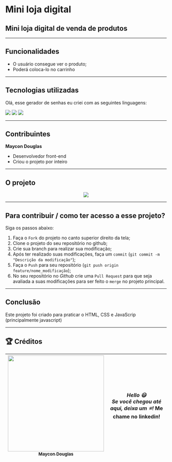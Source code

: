 # Mini loja digital
## Mini loja digital de venda de produtos
 
---
## Funcionalidades

- O usuário consegue ver o produto;
- Poderá coloca-lo no carrinho


---

## Tecnologias utilizadas

Olá, esse gerador de senhas eu criei com as seguintes linguagens:

<div style="display: inline_block">
    <img src="https://img.shields.io/badge/html5-%23E34F26.svg?style=for-the-badge&logo=html5&logoColor=white" />
    <img src="https://img.shields.io/badge/css3-%231572B6.svg?style=for-the-badge&logo=css3&logoColor=white" />
    <img src="https://img.shields.io/badge/JavaScript-F7DF1E?style=for-the-badge&logo=javascript&logoColor=black">
</div>

---

## Contribuintes

**Maycon Douglas**
- Desenvolvedor front-end
- Criou o projeto por inteiro

---

## O projeto

<div align="center">
    <img src="https://user-images.githubusercontent.com/124575968/235542971-d8418405-dc1a-4f66-8433-8ea90677e095.png"/>  
</div>

---

## Para contribuir / como ter acesso a esse projeto?
Siga os passos abaixo:

1. Faça o `Fork` do projeto no canto superior direito da tela;
2. Clone o projeto do seu repositório no github;
3. Crie sua branch para realizar sua modificação;
4. Após ter realizado suas modificações, faça um `commit` (`git commit -m "Descrição da modificação"`);
5. Faça o `Push` para seu repositório (`git push origin feature/nome_modificação`);
6. No seu repositório no *Github* crie uma `Pull Request` para que seja avaliada a suas modificações para ser feito o `merge` no projeto principal.

---

## Conclusão

Este projeto foi criado para praticar o HTML, CSS e JavaScrip (principalmente javascript)

---

## 🏆 Créditos

<div > 


| [<img src="https://user-images.githubusercontent.com/124575968/235536105-c73d9157-a5e3-4f65-8ae6-6cf73438c70a.jpg" width=300><br><sub> Maycon Douglas </sub>](https://www.linkedin.com/in/maycon-douglas-3779b4271/) | ***Hello 😃 <br> Se você chegou até aqui, deixa um :star:!* Me chame no linkedin!** | 
|---|---|


</div>